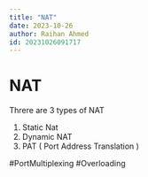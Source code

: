 ```yaml
---
title: "NAT"
date: 2023-10-26
author: Raihan Ahmed
id: 20231026091717
---
```


# NAT

Threre are 3 types of NAT
1. Static Nat
2. Dynamic NAT
3. PAT ( Port Address Translation )

#PortMultiplexing 
#Overloading